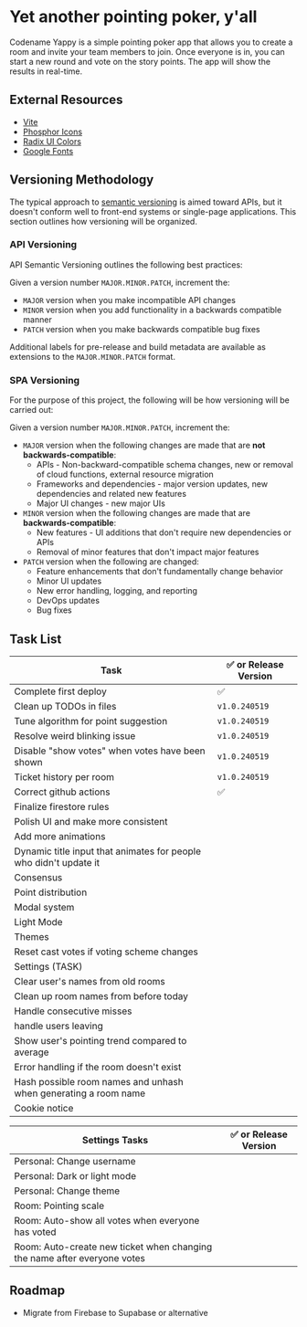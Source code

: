 # Yet another pointing poker, y'all

Codename Yappy is a simple pointing poker app that allows you to create a room and invite your team members to join. Once everyone is in, you can start a new round and vote on the story points. The app will show the results in real-time.

## External Resources

- [Vite](https://vitejs.dev/)
- [Phosphor Icons](https://phosphoricons.com/)
- [Radix UI Colors](https://www.radix-ui.com/colors)
- [Google Fonts](https://fonts.google.com/)

## Versioning Methodology

The typical approach to [semantic versioning](https://semver.org/) is aimed toward APIs, but it doesn't conform well to front-end systems or single-page applications. This section outlines how versioning will be organized.

### API Versioning

API Semantic Versioning outlines the following best practices:

Given a version number `MAJOR.MINOR.PATCH`, increment the:

- `MAJOR` version when you make incompatible API changes
- `MINOR` version when you add functionality in a backwards compatible manner
- `PATCH` version when you make backwards compatible bug fixes

Additional labels for pre-release and build metadata are available as extensions to the `MAJOR.MINOR.PATCH` format.

### SPA Versioning

For the purpose of this project, the following will be how versioning will be carried out:

Given a version number `MAJOR.MINOR.PATCH`, increment the:

- `MAJOR` version when the following changes are made that are **not backwards-compatible**:
  - APIs - Non-backward-compatible schema changes, new or removal of cloud functions, external resource migration
  - Frameworks and dependencies - major version updates, new dependencies and related new features
  - Major UI changes - new major UIs
- `MINOR` version when the following changes are made that are **backwards-compatible**:
  - New features - UI additions that don't require new dependencies or APIs
  - Removal of minor features that don't impact major features
- `PATCH` version when the following are changed:
  - Feature enhancements that don't fundamentally change behavior
  - Minor UI updates
  - New error handling, logging, and reporting
  - DevOps updates
  - Bug fixes

## Task List

|Task|✅ or Release Version|
|-|-|
|Complete first deploy|✅|
|Clean up TODOs in files|`v1.0.240519`|
|Tune algorithm for point suggestion|`v1.0.240519`|
|Resolve weird blinking issue|`v1.0.240519`|
|Disable "show votes" when votes have been shown|`v1.0.240519`|
|Ticket history per room|`v1.0.240519`|
|Correct github actions|✅|
|Finalize firestore rules||
|Polish UI and make more consistent||
|Add more animations||
|Dynamic title input that animates for people who didn't update it||
|Consensus||
|Point distribution||
|Modal system||
|Light Mode||
|Themes||
|Reset cast votes if voting scheme changes||
|Settings (TASK)||
|Clear user's names from old rooms||
|Clean up room names from before today||
|Handle consecutive misses||
|handle users leaving||
|Show user's pointing trend compared to average||
|Error handling if the room doesn't exist||
|Hash possible room names and unhash when generating a room name||
|Cookie notice||

|Settings Tasks|✅ or Release Version|
|-|-|
|Personal: Change username||
|Personal: Dark or light mode||
|Personal: Change theme||
|Room: Pointing scale||
|Room: Auto-show all votes when everyone has voted||
|Room: Auto-create new ticket when changing the name after everyone votes||

## Roadmap

- Migrate from Firebase to Supabase or alternative

